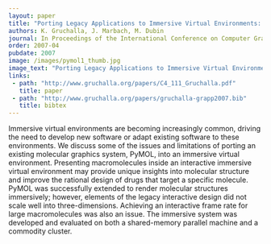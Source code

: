 ```yaml
---
layout: paper
title: "Porting Legacy Applications to Immersive Virtual Environments: A Case Study"
authors: K. Gruchalla, J. Marbach, M. Dubin
journal: In Proceedings of the International Conference on Computer Graphics Theory and Applications
order: 2007-04
pubdate: 2007
image: /images/pymol1_thumb.jpg
image_text: "Porting Legacy Applications to Immersive Virtual Environments: A Case Study"
links:
 - path: "http://www.gruchalla.org/papers/C4_111_Gruchalla.pdf"
   title: paper
 - path: "http://www.gruchalla.org/papers/gruchalla-grapp2007.bib"
   title: bibtex
---
```

Immersive virtual environments are becoming increasingly common, driving the need to develop new 
software or adapt existing software to these environments. We discuss some of the issues and limitations of 
porting an existing molecular graphics system, PyMOL, into an immersive virtual environment. Presenting 
macromolecules inside an interactive immersive virtual environment may provide unique insights into 
molecular structure and improve the rational design of drugs that target a specific molecule. PyMOL was 
successfully extended to render molecular structures immersively; however, elements of the legacy 
interactive design did not scale well into three-dimensions. Achieving an interactive frame rate for large 
macromolecules was also an issue. The immersive system was developed and evaluated on both a shared-memory 
parallel machine and a commodity cluster. 